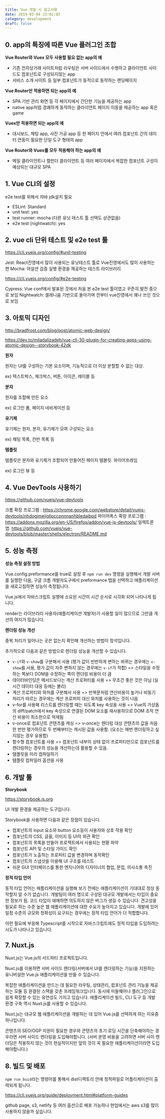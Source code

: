 ```yaml
---
title: Vue 개발 시 참고사항
date: 2019-05-04 23:01:03
category: development
draft: false
---
```


## 0. app의 특징에 따른 Vue 플러그인 조합

**Vue Router와 Vuex 모두 사용할 필요 없는 app의 예**

- 기존 전자상거래 사이트처럼 라우팅은 서버 사이드에서 수행하고 클라이언트 사이드도 컴포넌트로 구성되지않는 app
- 서비스 소개 사이트 등 일부 컴포넌트가 동적으로 동작하는 랜딩페이지

**Vue Router만 적용하면 되는 app의 예**

- SPA 기반 관리 화면 등 각 페이지에서 간단한 기능을 제공하는 app
- native app처럼 경쾌하게 동작하는 클라이언트 페이지 이동을 제공하는 app 혹은 game

**Vuex만 적용하면 되는 app의 예**

- 대시보드, 채팅 app, 사진 가공 app 등 한 페이지 안에서 여러 컴포넌트 간의 데이터 연동이 필요한 단일 도구 형태의 app

**Vue Router와 Vuex를 모두 적용해야 하는 app의 예**

- 메일 클라이언트나 캘런더 클라이언트 등 여러 페이지에서 복잡한 컴포넌트 구성이 예상되는 대규모 SPA

## 1. Vue CLI의 설정

e2e test를 위해서 자바 jdk설치 필요

- ESLint: Standard
- unit test: yes
- test runner: mocha (다른 유닛 테스트 툴 선택도 상관없음)
- e2e test (nightwatch): yes

## 2. vue cli 단위 테스트 및 e2e test 툴

https://cli.vuejs.org/config/#unit-testing

Jest: React진영에서 많이 사용되는 유닛테스트 툴로 Vue진영에서도 많이 사용하는 편
Mocha: 어설션 검증 실행 환경을 제공하는 테스트 라이브러리

https://cli.vuejs.org/config/#e2e-testing

Cypress: Vue conf에서 발표된 것에서 처음 본 e2e test 툴이였고 꾸준히 발전 중으로 보임
Nightwatch: 셀레니움 기반으로 돌아가며 전부터 vue진영에서 꽤나 쓰인 것으로 보임

## 3. 아토믹 디자인

http://bradfrost.com/blog/post/atomic-web-design/

https://dev.to/miladalizadeh/vue-cli-30-plugin-for-creating-apps-using-atomic-design--storybook-42dk

**원자**

원자는 UI를 구성하는 기본 요소이며, 기능적으로 더 이상 분할할 수 없는 대상.

ex) 텍스트박스, 체크박스, 버튼, 아이콘, 레이블 등

**분자**

원자를 조합해 만든 요소

ex) 로그인 폼, 페이지 네비게이션 등

**유기체**

유기체는 원자, 분자, 유기체가 모여 구성되는 요소

ex) 채팅 목록, 칸반 목록 등

**템플릿**

템플릿은 분자와 유기체가 조합되어 만들어진 페이지 템블릿. 와이어프레임

ex) 로그인 뷰 등

## 4. Vue DevTools 사용하기

https://github.com/vuejs/vue-devtools

크롬 확장 프로그램 : https://chrome.google.com/webstore/detail/vuejs-devtools/nhdogjmejiglipccpnnnanhbledajbpd
파이어폭스 확장 프로그램 : https://addons.mozilla.org/en-US/firefox/addon/vue-js-devtools/
일렉트론 앱: https://github.com/vuejs/vue-devtools/blob/master/shells/electron/README.md

## 5. 성능 측정

**성능 측정 설정 방법**

Vue.config.preformance를 true로 설정 후 `npm run dev` 명령을 실행해서 개발 서버를 실행한 다음, 구글 크롬 개발자도구에서 preformance 탭을 선택하고 애플리케이션을 새로고침하면 성능이 측정됩니다.

Vue.js에서 자바스크립트 실행에 소요된 시간이 시간 순서로 시각화 되어 나타나게 됩니다.

render는 라이브러리 사용자(애플리케이션 개발자)가 사용할 일이 많으므로 그만큼 개선의 여지가 많습니다.

**렌더링 성능 개선**

중복 처리가 일어나는 곳은 없는지 확인해 개선하는 방법이 정석입니다.

추가적으로 다음과 같은 방법으로 렌더링 성능을 개선할 수 있습니다.

- `v-if`와 `v-show`를 구분해서 사용 (평가 값이 빈번하게 변하는 바뀌는 경우에는 `v-show`를 사용, 평가 값이 자주 변하지 않는 경우에는 `v-if`가 적합) => 스타일을 수정하는 쪽보다 DOM을 수정하는 쪽이 렌더링 비용이 더 큼
- 데이터바인딩은 메서드보다는 계산 프로퍼티를 사용 => 무조건 좋은 것은 아님 (실시간 데이터 대응 등에는 불리)
- 계산 프로퍼티와 와처를 구분해서 사용 => 반복문처럼 연산비용이 높거나 비동기 처리가 따르는 경우에는 계산 프로퍼피 대신 와처를 사용하는 것이 나음
- v-for를 사용해 리스트를 렌더링할 때는 되도록 key 속성을 사용 => Vue의 가상돔의 diff/patch에서 key 속성으로 연결된 DOM 요소를 재사용하므로 DOM 조작 연산 비용이 최소한으로 억제됨
- v-once로 컴포넌트 콘텐츠를 캐싱 => v-once는 렌더링 대상 콘텐츠의 값을 처음 한 번만 평가하므로 두 번째부터는 캐시된 값을 사용함. (요소는 매번 렌더링하고 싶지않는 경우 유용함)
- 함수형 컴포넌트를 사용 => 컴포넌트 내부의 상태 없이 프로퍼티만으로 컴포넌트를 렌더링하는 경우의 성능을 개선하는데 활용할 수 있음.
- 템플릿을 미리 컴파일하기
- 템플릿 컴파일러 옵션을 사용

## 6. 개발 툴

**Storybook**

https://storybook.js.org

UI 개발 환경을 제공하는 도구입니다.

Storybook을 사용하면 다음과 같은 장점이 있습니다.

- 컴포넌트의 input 요소와 button 요소등이 사용자와 상호 작용 확인
- 컴포넌트의 CSS, 글꼴, 이미지 등 UI의 외관 확인
- 컴포넌트의 목록을 만들어 프로젝트에서 사용되는 현황 파악
- 컴포넌트 API 및 스타일 가이드 확인
- 컴포넌트가 노출하는 프로퍼티 값을 변경하며 동작확인
- 컴포넌트의 스냅샷을 이용해 UI 구조를 테스트
- 쉬운 GUI 인터페이스를 통한 엔지니어와 디자이너의 협업, 분업, 의사소통 촉진

**정적 타입 언어**

동적 타입 언어는 애플리케이션을 실행해 보기 전에는 애플리케이션이 기대대로 정상 동작할지 알 수가 없습니다.
개발팀이 여러 명으로 구성된 대규모 개발에서는 타입이 중요한 정보가 됨. 코드 타입이 애매하면 의도하지 않은 버그가 생길 수 있습니다.
견고성을 필요로 하는 수준 높은 웹 애플리케이션에 대한 수요가 높아지고 있습니다.
개발에 있어 일정 수준의 규모와 정확성이 요구되는 경우에는 정적 타입 언어가 더 적합합니다.

이런 필요에 부응해 Typescript를 시작으로 자바스크립트에도 정적 타입을 도입하려는 시도가 나타나고 있습니다.

## 7. Nuxt.js

Nuxt.js는 Vue.js의 서드파티 프로젝트입니다.

Nuxt.js를 이용하면 서버 사이드 렌더링(서버에서 UI를 렌더링하는 기능)을 지원하는 유니버설한 Vue.js 애플리케이션을 만들 수 있습니다.

복잡한 애플리케이션을 만드는 데 필요한 라우팅, 상태관리, 컴포넌트 관리 기능을 제공하는 모듈 등 완결된 스택을 갖춘 프레임워크입니다.
동시에 미들웨어나 플러그인으로 쉽게 확장할 수 있는 유연성도 가지고 있습니다.
애플리케이션 빌드, CLI 도구 등 개발 환경 구축 역시 Nuxt.js를 사용할 수 있습니다.

Nuxt.js는 대규모 웹 애플리케이션을 개발하는 데 있어 Vue.js를 선택하게 하는 이유중 하나입니다.

콘텐츠의 SEO/OGP 지원이 필요한 경우와 콘텐츠의 초기 로딩 시간을 단축해야하는 경우라면 서버 사이드 렌더링을 도입해야합니다.
(서버 운영 비용을 고려하면 서버 사이 렌더딩은 적용하지 않는 것이 현실적이지만 앞의 것이 꼭 필요한 애플리케이션이라면 도입해야합니다.)

## 8. 빌드 및 배포

`npm run buid`라는 명령어를 통해서 dist디렉토리 안에 정적파일로 어플리케이션이 출력되게 됩니다.

https://cli.vuejs.org/guide/deployment.html#platform-guides

github page, s3, netlify 등 여러 옵션으로 배포 가능하나 현업에서는 aws s3를 많이 사용하지 않을까 싶습니다.
